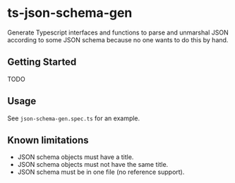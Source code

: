 # ts-json-schema-gen

Generate Typescript interfaces and functions to parse and unmarshal JSON according to some JSON schema because no one wants to do this by hand.

## Getting Started

TODO

## Usage

See `json-schema-gen.spec.ts` for an example.

## Known limitations

- JSON schema objects must have a title.
- JSON schema objects must not have the same title.
- JSON schema must be in one file (no reference support).
